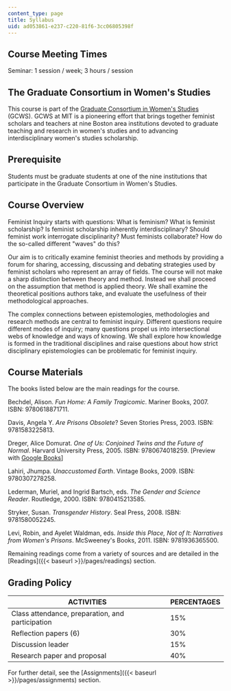 ```yaml
---
content_type: page
title: Syllabus
uid: ad053861-e237-c220-81f6-3cc06805398f
---
```


Course Meeting Times
--------------------

Seminar: 1 session / week; 3 hours / session

The Graduate Consortium in Women's Studies
------------------------------------------

This course is part of the [Graduate Consortium in Women's Studies](http://web.mit.edu/gcws/index.html) (GCWS). GCWS at MIT is a pioneering effort that brings together feminist scholars and teachers at nine Boston area institutions devoted to graduate teaching and research in women's studies and to advancing interdisciplinary women's studies scholarship.

Prerequisite
------------

Students must be graduate students at one of the nine institutions that participate in the Graduate Consortium in Women's Studies.

Course Overview
---------------

Feminist Inquiry starts with questions: What is feminism? What is feminist scholarship? Is feminist scholarship inherently interdisciplinary? Should feminist work interrogate disciplinarity? Must feminists collaborate? How do the so-called different "waves" do this?

Our aim is to critically examine feminist theories and methods by providing a forum for sharing, accessing, discussing and debating strategies used by feminist scholars who represent an array of fields. The course will not make a sharp distinction between theory and method. Instead we shall proceed on the assumption that method is applied theory. We shall examine the theoretical positions authors take, and evaluate the usefulness of their methodological approaches.

The complex connections between epistemologies, methodologies and research methods are central to feminist inquiry. Different questions require different modes of inquiry; many questions propel us into intersectional webs of knowledge and ways of knowing. We shall explore how knowledge is formed in the traditional disciplines and raise questions about how strict disciplinary epistemologies can be problematic for feminist inquiry.

Course Materials
----------------

The books listed below are the main readings for the course.

Bechdel, Alison. _Fun Home: A Family Tragicomic_. Mariner Books, 2007. ISBN: 9780618871711.

Davis, Angela Y. _Are Prisons Obsolete_? Seven Stories Press, 2003. ISBN: 9781583225813.

Dreger, Alice Domurat. _One of Us: Conjoined Twins and the Future of Normal_. Harvard University Press, 2005. ISBN: 9780674018259. \[Preview with [Google Books](http://books.google.com/books?id=dcRa9AvmSGkC&printsec=frontcover)\]

Lahiri, Jhumpa. _Unaccustomed Earth_. Vintage Books, 2009. ISBN: 9780307278258.

Lederman, Muriel, and Ingrid Bartsch, eds. _The Gender and Science Reader_. Routledge, 2000. ISBN: 9780415213585.

Stryker, Susan. _Transgender History_. Seal Press, 2008. ISBN: 9781580052245.

Levi, Robin, and Ayelet Waldman, eds. _Inside this Place, Not of It: Narratives from Women's Prisons_. McSweeney's Books, 2011. ISBN: 9781936365500.

Remaining readings come from a variety of sources and are detailed in the [Readings]({{< baseurl >}}/pages/readings) section.

Grading Policy
--------------

| ACTIVITIES | PERCENTAGES |
| --- | --- |
| Class attendance, preparation, and participation | 15% |
| Reflection papers (6) | 30% |
| Discussion leader | 15% |
| Research paper and proposal | 40% 

For further detail, see the [Assignments]({{< baseurl >}}/pages/assignments) section.